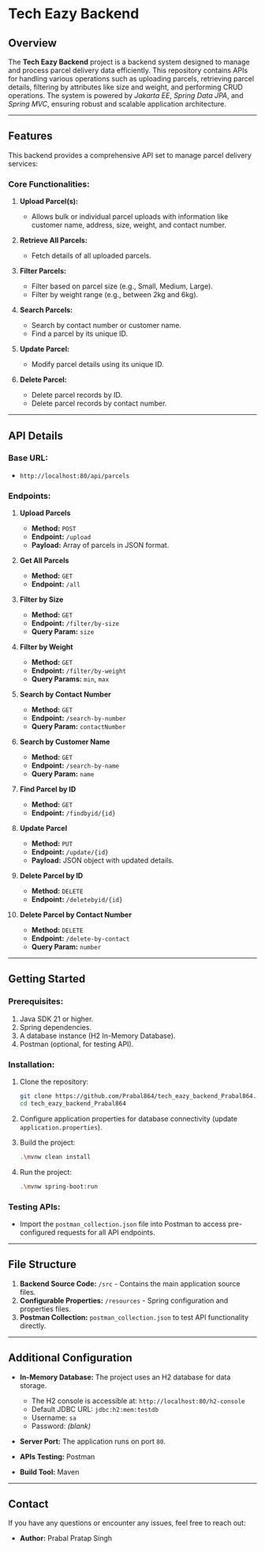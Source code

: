 ﻿# Tech Eazy Backend

## Overview

The **Tech Eazy Backend** project is a backend system designed to manage and process parcel delivery data efficiently. This repository contains APIs for handling various operations such as uploading parcels, retrieving parcel details, filtering by attributes like size and weight, and performing CRUD operations. The system is powered by *Jakarta EE*, *Spring Data JPA*, and *Spring MVC*, ensuring robust and scalable application architecture.

---

## Features

This backend provides a comprehensive API set to manage parcel delivery services:

### Core Functionalities:
1. **Upload Parcel(s):**
    - Allows bulk or individual parcel uploads with information like customer name, address, size, weight, and contact number.

2. **Retrieve All Parcels:**
    - Fetch details of all uploaded parcels.

3. **Filter Parcels:**
    - Filter based on parcel size (e.g., Small, Medium, Large).
    - Filter by weight range (e.g., between 2kg and 6kg).

4. **Search Parcels:**
    - Search by contact number or customer name.
    - Find a parcel by its unique ID.

5. **Update Parcel:**
    - Modify parcel details using its unique ID.

6. **Delete Parcel:**
    - Delete parcel records by ID.
    - Delete parcel records by contact number.

---

## API Details

### Base URL:
- `http://localhost:80/api/parcels`

### Endpoints:
1. **Upload Parcels**
    - **Method:** `POST`
    - **Endpoint:** `/upload`
    - **Payload:** Array of parcels in JSON format.

2. **Get All Parcels**
    - **Method:** `GET`
    - **Endpoint:** `/all`

3. **Filter by Size**
    - **Method:** `GET`
    - **Endpoint:** `/filter/by-size`
    - **Query Param:** `size`

4. **Filter by Weight**
    - **Method:** `GET`
    - **Endpoint:** `/filter/by-weight`
    - **Query Params:** `min`, `max`

5. **Search by Contact Number**
    - **Method:** `GET`
    - **Endpoint:** `/search-by-number`
    - **Query Param:** `contactNumber`

6. **Search by Customer Name**
    - **Method:** `GET`
    - **Endpoint:** `/search-by-name`
    - **Query Param:** `name`

7. **Find Parcel by ID**
    - **Method:** `GET`
    - **Endpoint:** `/findbyid/{id}`

8. **Update Parcel**
    - **Method:** `PUT`
    - **Endpoint:** `/update/{id}`
    - **Payload:** JSON object with updated details.

9. **Delete Parcel by ID**
    - **Method:** `DELETE`
    - **Endpoint:** `/deletebyid/{id}`

10. **Delete Parcel by Contact Number**
    - **Method:** `DELETE`
    - **Endpoint:** `/delete-by-contact`
    - **Query Param:** `number`

---

## Getting Started

### Prerequisites:
1. Java SDK 21 or higher.
2. Spring dependencies.
3. A database instance (H2 In-Memory Database).
4. Postman (optional, for testing API).

### Installation:
1. Clone the repository:
   ```bash
   git clone https://github.com/Prabal864/tech_eazy_backend_Prabal864.git
   cd tech_eazy_backend_Prabal864
   ```

2. Configure application properties for database connectivity (update `application.properties`).

3. Build the project:
   ```bash
   .\mvnw clean install
   ```

4. Run the project:
   ```bash
   .\mvnw spring-boot:run
   ```

### Testing APIs:
- Import the `postman_collection.json` file into Postman to access pre-configured requests for all API endpoints.

---

## File Structure

1. **Backend Source Code:** `/src` - Contains the main application source files.
2. **Configurable Properties:** `/resources` - Spring configuration and properties files.
3. **Postman Collection:** `postman_collection.json` to test API functionality directly.

---

## Additional Configuration

- **In-Memory Database:** The project uses an H2 database for data storage.
    - The H2 console is accessible at: `http://localhost:80/h2-console`
    - Default JDBC URL: `jdbc:h2:mem:testdb`
    - Username: `sa`
    - Password: *(blank)*

- **Server Port:** The application runs on port `80`.

- **APIs Testing:** Postman

- **Build Tool:** Maven

---

## Contact

If you have any questions or encounter any issues, feel free to reach out:
- **Author:** Prabal Pratap Singh

